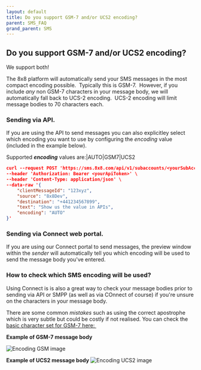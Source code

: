 ```yaml
---
layout: default
title: Do you support GSM-7 and/or UCS2 encoding?
parent: SMS_FAQ
grand_parent: SMS
---
```


## Do you support GSM-7 and/or UCS2 encoding?

We support both!

The 8x8 platform will automatically send your SMS messages in the most compact encoding possible.  Typically this is GSM-7.  However, if you include _any_ non GSM-7 characters in your message body, we will automatically fall back to UCS-2 encoding.  UCS-2 encoding will limit message bodies to 70 characters each.

### Sending via API.

If you are using the API to send messages you can also explicitley select which encoding you want to use by configuring the _encoding_ value (included in the example below).

Supported **_encoding_** values are:|AUTO|GSM7|UCS2

```json
curl --request POST 'https://sms.8x8.com/api/v1/subaccounts/<yourSubAccountId>/messages' \
--header 'Authorization: Bearer <yourApiToken>' \
--header 'Content-Type: application/json' \
--data-raw '{
    "clientMessageId": "123xyz",
    "source": "8x8Dev",
    "destination": "+441234567899",
    "text": "Show us the value in APIs",
    "encoding": "AUTO"
}'
```

### Sending via Connect web portal.

If you are using our Connect portal to send messages, the preview window within the _sender_ will automatically tell you which encoding will be used to send the message body you've entered.

### How to check which SMS encoding will be used?

Using Connect is is also a great way to check your message bodies prior to sending via API or SMPP (as well as via COnnect of course) if you're unsure on the characters in your message body.

There are some common _mistakes_ such as using the correct apostrophe which is very subtle but could be costly if not realised.  You can check the [basic character set for GSM-7 here: ](https://en.wikipedia.org/wiki/GSM_03.38#GSM_7-bit_default_alphabet_and_extension_table_of_3GPP_TS_23.038_.2F_GSM_03.38)

**Example of GSM-7 message body**

![Encoding GSM image](https://mlwrogers.github.io/cpaas-wiki/image_assets/connect/encoding_gsm.png)

**Example of UCS2 message body**
![Encoding UCS2 image](https://mlwrogers.github.io/cpaas-wiki/image_assets/connect/encoding_ucs2.png)

